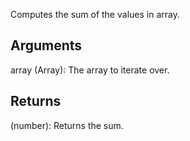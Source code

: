 Computes the sum of the values in array.


## Arguments
array (Array): The array to iterate over.


## Returns
(number): Returns the sum.
